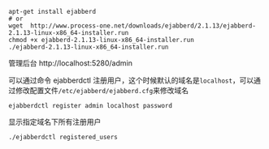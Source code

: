 

```shell
apt-get install ejabberd
# or
wget  http://www.process-one.net/downloads/ejabberd/2.1.13/ejabberd-2.1.13-linux-x86_64-installer.run
chmod +x ejabberd-2.1.13-linux-x86_64-installer.run
./ejabberd-2.1.13-linux-x86_64-installer.run
```

管理后台 
http://localhost:5280/admin

可以通过命令 ejabberdctl 注册用户，这个时候默认的域名是`localhost`，可以通过修改配置文件`/etc/ejabberd/ejabberd.cfg`来修改域名

```shell
ejabberdctl register admin localhost password
```

显示指定域名下所有注册用户

```shell
./ejabberdctl registered_users
```